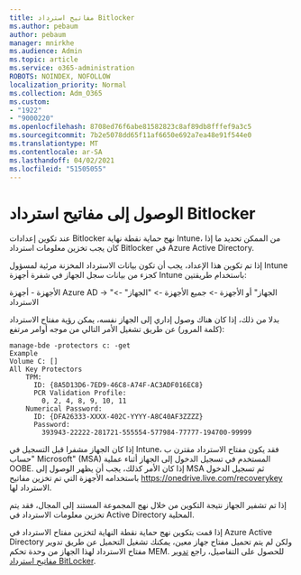 ```yaml
---
title: مفاتيح استرداد Bitlocker
ms.author: pebaum
author: pebaum
manager: mnirkhe
ms.audience: Admin
ms.topic: article
ms.service: o365-administration
ROBOTS: NOINDEX, NOFOLLOW
localization_priority: Normal
ms.collection: Adm_O365
ms.custom:
- "1922"
- "9000220"
ms.openlocfilehash: 8708ed76f6abe81582823c8af89db8fffef9a3c5
ms.sourcegitcommit: 7b2e5078dd65f11af6650e692a7ea48e91f544e0
ms.translationtype: MT
ms.contentlocale: ar-SA
ms.lasthandoff: 04/02/2021
ms.locfileid: "51505055"
---
```

# <a name="accessing-bitlocker-recovery-keys"></a>الوصول إلى مفاتيح استرداد Bitlocker

عند تكوين إعدادات Bitlocker نهج حماية نقطة نهاية Intune، من الممكن تحديد ما إذا كان يجب تخزين معلومات استرداد Bitlocker في Azure Active Directory.

إذا تم تكوين هذا الإعداد، يجب أن تكون بيانات الاسترداد المخزنة مرئية لمسؤول Intune كجزء من بيانات سجل الجهاز في شفرة أجهزة Intune باستخدام طريقتين:

الأجهزة - أجهزة Azure AD -> "الجهاز" أو الأجهزة -> جميع الأجهزة -> "الجهاز" -> الاسترداد

بدلا من ذلك، إذا كان هناك وصول إداري إلى الجهاز نفسه، يمكن رؤية مفتاح الاسترداد (كلمة المرور) عن طريق تشغيل الأمر التالي من موجه أوامر مرتفع:

```
manage-bde -protectors c: -get
Example
Volume C: []
All Key Protectors
    TPM:
      ID: {8A5D13D6-7ED9-46C8-A74F-AC3ADF016EC8}
      PCR Validation Profile:
        0, 2, 4, 8, 9, 10, 11
    Numerical Password:
      ID: {DFA26333-XXXX-402C-YYYY-A8C40AF3ZZZZ}
      Password:
        393943-22222-281721-555554-577984-77777-194700-99999
```
إذا كان الجهاز مشفرا قبل التسجيل في Intune، فقد يكون مفتاح الاسترداد مقترن ب "حساب Microsoft" (MSA) المستخدم في تسجيل الدخول إلى الجهاز أثناء عملية OOBE. إذا كان الأمر كذلك، يجب أن يظهر الوصول إلى MSA ثم تسجيل الدخول باستخدامه الأجهزة التي تم تخزين مفاتيح  https://onedrive.live.com/recoverykey الاسترداد لها.
 
إذا تم تشفير الجهاز نتيجة التكوين من خلال نهج المجموعة المستند إلى المجال، فقد يتم تخزين معلومات الاسترداد في Active Directory المحلية.

إذا قمت بتكوين نهج حماية نقطة النهاية لتخزين مفتاح الاسترداد في Azure Active Directory ولكن لم يتم تحميل مفتاح جهاز معين، يمكنك تشغيل التحميل عن طريق تدوير مفتاح الاسترداد لهذا الجهاز من وحدة تحكم MEM. للحصول على التفاصيل، راجع [تدوير مفاتيح استرداد BitLocker](https://docs.microsoft.com/mem/intune/protect/encrypt-devices#view-details-for-recovery-keys).

